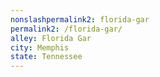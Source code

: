 ```yaml
---
﻿nonslashpermalink2: florida-gar
permalink2: /florida-gar/
alley: Florida Gar
city: Memphis
state: Tennessee
---
```

